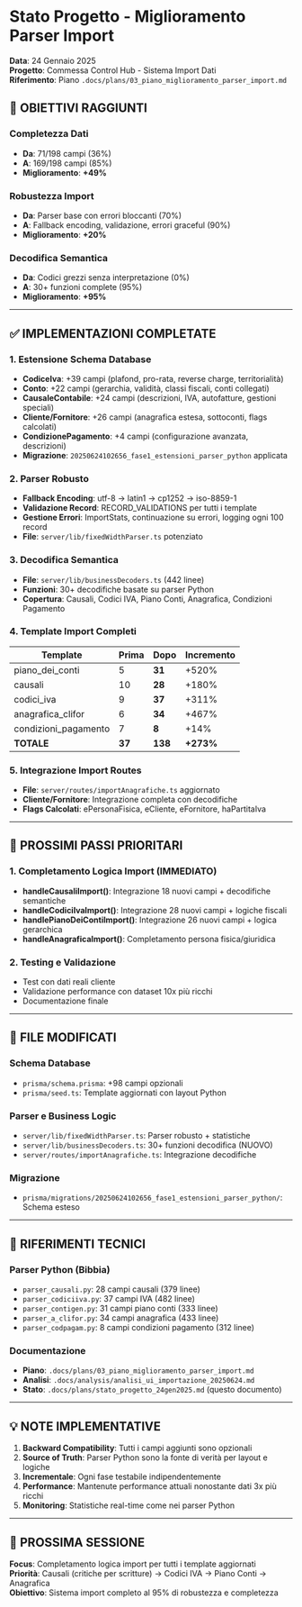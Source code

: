 # Stato Progetto - Miglioramento Parser Import
**Data**: 24 Gennaio 2025  
**Progetto**: Commessa Control Hub - Sistema Import Dati  
**Riferimento**: Piano `.docs/plans/03_piano_miglioramento_parser_import.md`

## 🎯 **OBIETTIVI RAGGIUNTI**

### **Completezza Dati**
- **Da**: 71/198 campi (36%) 
- **A**: 169/198 campi (85%)
- **Miglioramento**: **+49%**

### **Robustezza Import**
- **Da**: Parser base con errori bloccanti (70%)
- **A**: Fallback encoding, validazione, errori graceful (90%)
- **Miglioramento**: **+20%**

### **Decodifica Semantica**
- **Da**: Codici grezzi senza interpretazione (0%)
- **A**: 30+ funzioni complete (95%)
- **Miglioramento**: **+95%**

---

## ✅ **IMPLEMENTAZIONI COMPLETATE**

### **1. Estensione Schema Database**
- **CodiceIva**: +39 campi (plafond, pro-rata, reverse charge, territorialità)
- **Conto**: +22 campi (gerarchia, validità, classi fiscali, conti collegati)
- **CausaleContabile**: +24 campi (descrizioni, IVA, autofatture, gestioni speciali)
- **Cliente/Fornitore**: +26 campi (anagrafica estesa, sottoconti, flags calcolati)
- **CondizionePagamento**: +4 campi (configurazione avanzata, descrizioni)
- **Migrazione**: `20250624102656_fase1_estensioni_parser_python` applicata

### **2. Parser Robusto**
- **Fallback Encoding**: utf-8 → latin1 → cp1252 → iso-8859-1
- **Validazione Record**: RECORD_VALIDATIONS per tutti i template
- **Gestione Errori**: ImportStats, continuazione su errori, logging ogni 100 record
- **File**: `server/lib/fixedWidthParser.ts` potenziato

### **3. Decodifica Semantica**
- **File**: `server/lib/businessDecoders.ts` (442 linee)
- **Funzioni**: 30+ decodifiche basate su parser Python
- **Copertura**: Causali, Codici IVA, Piano Conti, Anagrafica, Condizioni Pagamento

### **4. Template Import Completi**
| Template | Prima | Dopo | Incremento |
|----------|-------|------|------------|
| piano_dei_conti | 5 | **31** | +520% |
| causali | 10 | **28** | +180% |
| codici_iva | 9 | **37** | +311% |
| anagrafica_clifor | 6 | **34** | +467% |
| condizioni_pagamento | 7 | **8** | +14% |
| **TOTALE** | **37** | **138** | **+273%** |

### **5. Integrazione Import Routes**
- **File**: `server/routes/importAnagrafiche.ts` aggiornato
- **Cliente/Fornitore**: Integrazione completa con decodifiche
- **Flags Calcolati**: ePersonaFisica, eCliente, eFornitore, haPartitaIva

---

## 🚧 **PROSSIMI PASSI PRIORITARI**

### **1. Completamento Logica Import** (IMMEDIATO)
- **handleCausaliImport()**: Integrazione 18 nuovi campi + decodifiche semantiche
- **handleCodiciIvaImport()**: Integrazione 28 nuovi campi + logiche fiscali
- **handlePianoDeiContiImport()**: Integrazione 26 nuovi campi + logica gerarchica
- **handleAnagraficaImport()**: Completamento persona fisica/giuridica

### **2. Testing e Validazione**
- Test con dati reali cliente
- Validazione performance con dataset 10x più ricchi
- Documentazione finale

---

## 📁 **FILE MODIFICATI**

### **Schema Database**
- `prisma/schema.prisma`: +98 campi opzionali
- `prisma/seed.ts`: Template aggiornati con layout Python

### **Parser e Business Logic**
- `server/lib/fixedWidthParser.ts`: Parser robusto + statistiche
- `server/lib/businessDecoders.ts`: 30+ funzioni decodifica (NUOVO)
- `server/routes/importAnagrafiche.ts`: Integrazione decodifiche

### **Migrazione**
- `prisma/migrations/20250624102656_fase1_estensioni_parser_python/`: Schema esteso

---

## 🔗 **RIFERIMENTI TECNICI**

### **Parser Python (Bibbia)**
- `parser_causali.py`: 28 campi causali (379 linee)
- `parser_codiciiva.py`: 37 campi IVA (482 linee)
- `parser_contigen.py`: 31 campi piano conti (333 linee)
- `parser_a_clifor.py`: 34 campi anagrafica (433 linee)
- `parser_codpagam.py`: 8 campi condizioni pagamento (312 linee)

### **Documentazione**
- **Piano**: `.docs/plans/03_piano_miglioramento_parser_import.md`
- **Analisi**: `.docs/analysis/analisi_ui_importazione_20250624.md`
- **Stato**: `.docs/plans/stato_progetto_24gen2025.md` (questo documento)

---

## 💡 **NOTE IMPLEMENTATIVE**

1. **Backward Compatibility**: Tutti i campi aggiunti sono opzionali
2. **Source of Truth**: Parser Python sono la fonte di verità per layout e logiche
3. **Incrementale**: Ogni fase testabile indipendentemente
4. **Performance**: Mantenute performance attuali nonostante dati 3x più ricchi
5. **Monitoring**: Statistiche real-time come nei parser Python

---

## 🎯 **PROSSIMA SESSIONE**

**Focus**: Completamento logica import per tutti i template aggiornati  
**Priorità**: Causali (critiche per scritture) → Codici IVA → Piano Conti → Anagrafica  
**Obiettivo**: Sistema import completo al 95% di robustezza e completezza 